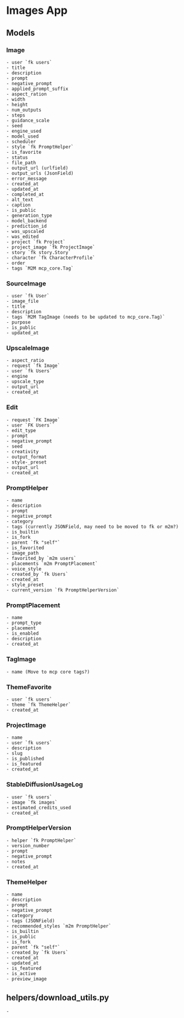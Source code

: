 # Images App

## Models

### Image

    - user `fk users`
    - title
    - description
    - prompt
    - negative_prompt
    - applied_prompt_suffix
    - aspect_ration
    - width
    - height
    - num_outputs
    - steps
    - guidance_scale
    - seed
    - engine_used
    - model_used
    - scheduler
    - style `fk PromptHelper`
    - is_favorite
    - status
    - file_path
    - output_url (urlfield)
    - output_urls (JsonField)
    - error_message
    - created_at
    - updated_at
    - completed_at
    - alt_text
    - caption
    - is_public
    - generation_type
    - model_backend
    - prediction_id
    - was_upscaled
    - was_edited
    - project `fk Project`
    - project_image `fk ProjectImage`
    - story `fk story.Story`
    - character `fk CharacterProfile`
    - order
    - tags `M2M mcp_core.Tag`

### SourceImage

    - user `fk User`
    - image_file
    - title
    - description
    - tags `M2M TagImage (needs to be updated to mcp_core.Tag)`
    - purpose
    - is_public
    - updated_at

### UpscaleImage

    - aspect_ratio
    - request `fk Image`
    - user `fk Users`
    - engine
    - upscale_type
    - output_url
    - created_at

### Edit

    - request `FK Image`
    - user `FK Users``
    - edit_type
    - prompt
    - negative_prompt
    - seed
    - creativity
    - output_format
    - style-_preset
    - output_url
    - created_at

### PromptHelper

    - name
    - description
    - prompt
    - negative_prompt
    - category
    - tags (currently JSONField, may need to be moved to fk or m2m?)
    - is_builtin
    - is_fork
    - parent `fk "self"`
    - is_favorited
    - image_path
    - favorited_by `m2m users`
    - placements `m2m PromptPlacement`
    - voice_style
    - created_by `fk Users`
    - created_at
    - style_preset
    - current_version `fk PromptHelperVersion`

### PromptPlacement

    - name
    - prompt_type
    - placement
    - is_enabled
    - description
    - created_at

### TagImage

    - name (Move to mcp core tags?)

### ThemeFavorite

    - user `fk users`
    - theme `fk ThemeHelper`
    - created_at

### ProjectImage

    - name
    - user `fk users`
    - description
    - slug
    - is_published
    - is_featured
    - created_at

### StableDiffusionUsageLog

    - user `fk users`
    - image `fk images`
    - estimated_credits_used
    - created_at

### PromptHelperVersion

    - helper `fk PromptHelper`
    - version_number
    - prompt
    - negative_prompt
    - notes
    - created_at

### ThemeHelper

    - name
    - description
    - prompt
    - negative_prompt
    - category
    - tags (JSONField)
    - recommended_styles `m2m PromptHelper`
    - is_builtin
    - is_public
    - is_fork
    - parent `fk "self"`
    - created_by `fk Users`
    - created_at
    - updated_at
    - is_featured
    - is_active
    - preview_image

## helpers/download_utils.py

    -
